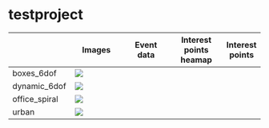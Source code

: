 # testproject


<table style="width:100%">
<thead>
  <tr>
    <th style="width:25%"></th>
    <th style="width:25%">Images</th>
    <th style="width:25%">Event data</th>
    <th style="width:25%">Interest points <br>heamap</th>
    <th style="width:25%">Interest points</th>
  </tr>
</thead>
<tbody>
  <tr>
    <td>boxes_6dof</td>
    <td colspan="4"><img src="https://github.com/picotank/testproject/blob/main/box_final.gif"></td>
  </tr>
  <tr>
    <td>dynamic_6dof</td>
    <td colspan="4"><img src="https://github.com/picotank/testproject/blob/main/office_1_final.gif"></td>
  </tr>
  <tr>
    <td>office_spiral</td>
    <td colspan="4"><img src="https://github.com/picotank/testproject/blob/main/office_2_final.gif"></td>
  </tr>
  <tr>
    <td>urban</td>
    <td colspan="4"><img src="https://github.com/picotank/testproject/blob/main/urban_final.gif"></td>
  </tr>
</tbody>
</table>

